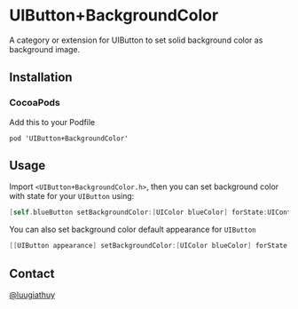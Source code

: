 # UIButton+BackgroundColor

A category or extension for UIButton to set solid background color as background image.

## Installation

### CocoaPods

Add this to your Podfile

```
pod 'UIButton+BackgroundColor'
```

## Usage

Import `<UIButton+BackgroundColor.h>`, then you can set background color with state for your `UIButton` using:

```objective-c
[self.blueButton setBackgroundColor:[UIColor blueColor] forState:UIControlStateNormal];
```

You can also set background color default appearance for `UIButton`

```objective-c
[[UIButton appearance] setBackgroundColor:[UIColor blueColor] forState:UIControlStateNormal];
```

## Contact

[@luugiathuy](http://twitter.com/luugiathuy)

